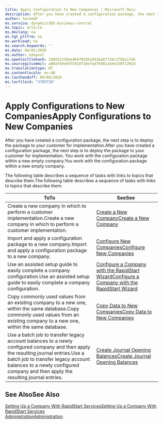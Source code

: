 ```yaml
---
title: Apply Configuration to New Companies | Microsoft Docs
description: After you have created a configuration package, the next step is to deploy the package to your customer for implementation. You use the configuration with a new empty company.
author: SorenGP
ms.service: dynamics365-business-central
ms.topic: article
ms.devlang: na
ms.tgt_pltfrm: na
ms.workload: na
ms.search.keywords: ''
ms.date: 04/01/2020
ms.author: edupont
ms.openlocfilehash: 1d8d32239ae464702bb2d41babf720c2f85e17e6
ms.sourcegitcommit: a80afd4e5075018716efad76d82a54e158f1392d
ms.translationtype: HT
ms.contentlocale: en-GB
ms.lasthandoff: 09/09/2020
ms.locfileid: "3785728"
---
```

# <a name="apply-configurations-to-new-companies"></a><span data-ttu-id="b84c9-104">Apply Configurations to New Companies</span><span class="sxs-lookup"><span data-stu-id="b84c9-104">Apply Configurations to New Companies</span></span>
<span data-ttu-id="b84c9-105">After you have created a configuration package, the next step is to deploy the package to your customer for implementation.</span><span class="sxs-lookup"><span data-stu-id="b84c9-105">After you have created a configuration package, the next step is to deploy the package to your customer for implementation.</span></span> <span data-ttu-id="b84c9-106">You work with the configuration package within a new empty company.</span><span class="sxs-lookup"><span data-stu-id="b84c9-106">You work with the configuration package within a new empty company.</span></span>  

 <span data-ttu-id="b84c9-107">The following table describes a sequence of tasks with links to topics that describe them.</span><span class="sxs-lookup"><span data-stu-id="b84c9-107">The following table describes a sequence of tasks with links to topics that describe them.</span></span>

|<span data-ttu-id="b84c9-108">**To**</span><span class="sxs-lookup"><span data-stu-id="b84c9-108">**To**</span></span>|<span data-ttu-id="b84c9-109">**See**</span><span class="sxs-lookup"><span data-stu-id="b84c9-109">**See**</span></span>|  
|------------|-------------|  
|<span data-ttu-id="b84c9-110">Create a new company in which to perform a customer implementation.</span><span class="sxs-lookup"><span data-stu-id="b84c9-110">Create a new company in which to perform a customer implementation.</span></span>|[<span data-ttu-id="b84c9-111">Create a New Company</span><span class="sxs-lookup"><span data-stu-id="b84c9-111">Create a New Company</span></span>](admin-how-to-create-a-new-company.md)|  
|<span data-ttu-id="b84c9-112">Import and apply a configuration package to a new company.</span><span class="sxs-lookup"><span data-stu-id="b84c9-112">Import and apply a configuration package to a new company.</span></span>|[<span data-ttu-id="b84c9-113">Configure New Companies</span><span class="sxs-lookup"><span data-stu-id="b84c9-113">Configure New Companies</span></span>](admin-how-to-configure-new-companies.md)|  
|<span data-ttu-id="b84c9-114">Use an assisted setup guide to easily complete a company configuration.</span><span class="sxs-lookup"><span data-stu-id="b84c9-114">Use an assisted setup guide to easily complete a company configuration.</span></span>|[<span data-ttu-id="b84c9-115">Configure a Company with the RapidStart Wizard</span><span class="sxs-lookup"><span data-stu-id="b84c9-115">Configure a Company with the RapidStart Wizard</span></span>](admin-how-to-configure-a-company-with-the-rapidstart-wizard.md)|
|<span data-ttu-id="b84c9-116">Copy commonly used values from an existing company to a new one, within the same database.</span><span class="sxs-lookup"><span data-stu-id="b84c9-116">Copy commonly used values from an existing company to a new one, within the same database.</span></span>|[<span data-ttu-id="b84c9-117">Copy Data to New Companies</span><span class="sxs-lookup"><span data-stu-id="b84c9-117">Copy Data to New Companies</span></span>](admin-how-to-copy-data-to-new-companies.md)|  
|<span data-ttu-id="b84c9-118">Use a batch job to transfer legacy account balances to a newly configured company and then apply the resulting journal entries.</span><span class="sxs-lookup"><span data-stu-id="b84c9-118">Use a batch job to transfer legacy account balances to a newly configured company and then apply the resulting journal entries.</span></span>|[<span data-ttu-id="b84c9-119">Create Journal Opening Balances</span><span class="sxs-lookup"><span data-stu-id="b84c9-119">Create Journal Opening Balances</span></span>](admin-how-to-create-journal-opening-balances.md)|  

## <a name="see-also"></a><span data-ttu-id="b84c9-120">See Also</span><span class="sxs-lookup"><span data-stu-id="b84c9-120">See Also</span></span>  
[<span data-ttu-id="b84c9-121">Setting Up a Company With RapidStart Services</span><span class="sxs-lookup"><span data-stu-id="b84c9-121">Setting Up a Company With RapidStart Services</span></span>](admin-set-up-a-company-with-rapidstart.md)  
[<span data-ttu-id="b84c9-122">Administration</span><span class="sxs-lookup"><span data-stu-id="b84c9-122">Administration</span></span>](admin-setup-and-administration.md)
